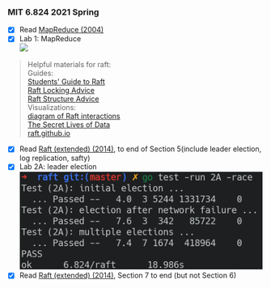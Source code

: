 ### MIT 6.824 2021 Spring   
- [X] Read [MapReduce (2004)](https://pdos.csail.mit.edu/6.824/papers/mapreduce.pdf)  
- [X] Lab 1: MapReduce   
  ![](./pics/824-mr.png)  

> Helpful materials for raft:  
> Guides:   
> [Students' Guide to Raft](https://thesquareplanet.com/blog/students-guide-to-raft/)  
> [Raft Locking Advice](https://pdos.csail.mit.edu/6.824/labs/raft-locking.txt)  
> [Raft Structure Advice](https://pdos.csail.mit.edu/6.824/labs/raft-structure.txt)  
> Visualizations:  
> [diagram of Raft interactions](https://pdos.csail.mit.edu/6.824/notes/raft_diagram.pdf)  
> [The Secret Lives of Data](http://thesecretlivesofdata.com/raft/)  
> [raft.github.io](https://raft.github.io/)  
- [X] Read [Raft (extended) (2014)](https://pdos.csail.mit.edu/6.824/papers/raft-extended.pdf), to end of Section 5(include leader election, log replication, safty)  
- [X] Lab 2A: leader election  
  ![](pics/raft-lab2A.png)  
- [X] Read [Raft (extended) (2014)](https://pdos.csail.mit.edu/6.824/papers/raft-extended.pdf), Section 7 to end (but not Section 6)